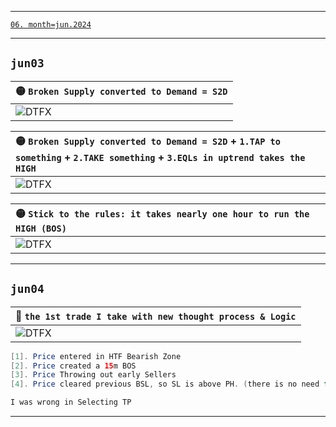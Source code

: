___    
[`06. month=jun.2024`](https://www.forexfactory.com/calendar?month=jun.2024)
___    
## `jun03`
| 🟡 `Broken Supply converted to Demand = S2D` |
| :--- |
| ![DTFX](https://www.tradingview.com/x/1kemX7uw/ "DTFX") |

| 🟡 `Broken Supply converted to Demand = S2D` + `1.TAP to something` + `2.TAKE something` + `3.EQLs in uptrend takes the HIGH` |
| :--- |
| ![DTFX](https://www.tradingview.com/x/fWzbYhar/ "DTFX") |

| 🟡 `Stick to the rules: it takes nearly one hour to run the HIGH (BOS)` |
| :--- |
| ![DTFX](https://www.tradingview.com/x/fWzbYhar/ "DTFX") |
___    
## `jun04`
| 💚 `the 1st trade I take with new thought process & Logic` |
| :--- |
| ![DTFX](https://www.tradingview.com/x/7zH2URB3/ "DTFX") |
```java
[1]. Price entered in HTF Bearish Zone
[2]. Price created a 15m BOS
[3]. Price Throwing out early Sellers 
[4]. Price cleared previous BSL, so SL is above PH. (there is no need for price to go above PH)

I was wrong in Selecting TP 
```
___    
